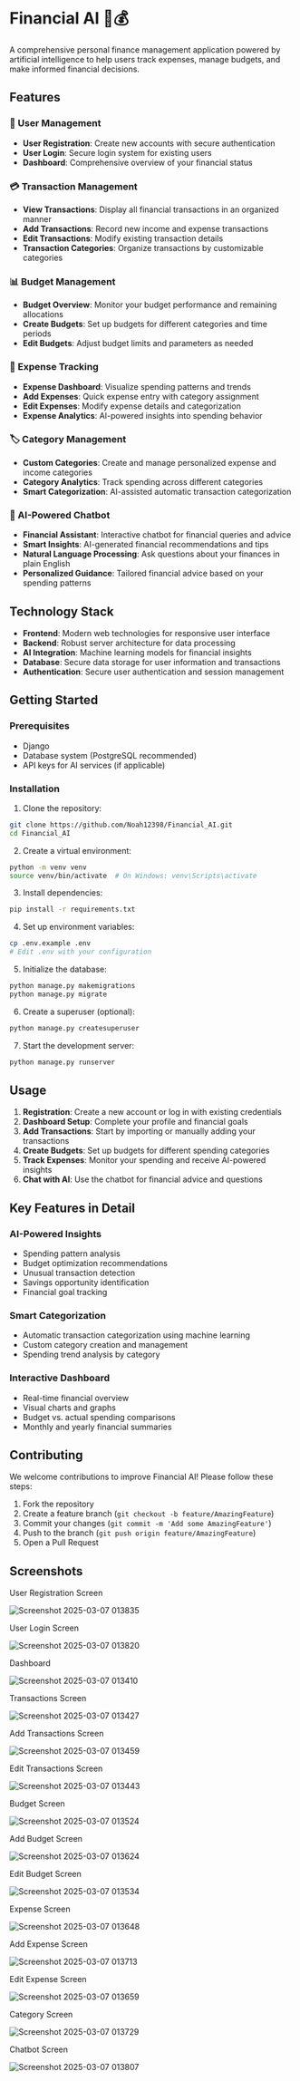 # Financial AI 🤖💰

A comprehensive personal finance management application powered by artificial intelligence to help users track expenses, manage budgets, and make informed financial decisions.

## Features

### 🔐 User Management
- **User Registration**: Create new accounts with secure authentication
- **User Login**: Secure login system for existing users
- **Dashboard**: Comprehensive overview of your financial status

### 💳 Transaction Management
- **View Transactions**: Display all financial transactions in an organized manner
- **Add Transactions**: Record new income and expense transactions
- **Edit Transactions**: Modify existing transaction details
- **Transaction Categories**: Organize transactions by customizable categories

### 📊 Budget Management
- **Budget Overview**: Monitor your budget performance and remaining allocations
- **Create Budgets**: Set up budgets for different categories and time periods
- **Edit Budgets**: Adjust budget limits and parameters as needed

### 💸 Expense Tracking
- **Expense Dashboard**: Visualize spending patterns and trends
- **Add Expenses**: Quick expense entry with category assignment
- **Edit Expenses**: Modify expense details and categorization
- **Expense Analytics**: AI-powered insights into spending behavior

### 🏷️ Category Management
- **Custom Categories**: Create and manage personalized expense and income categories
- **Category Analytics**: Track spending across different categories
- **Smart Categorization**: AI-assisted automatic transaction categorization

### 🤖 AI-Powered Chatbot
- **Financial Assistant**: Interactive chatbot for financial queries and advice
- **Smart Insights**: AI-generated financial recommendations and tips
- **Natural Language Processing**: Ask questions about your finances in plain English
- **Personalized Guidance**: Tailored financial advice based on your spending patterns

## Technology Stack

- **Frontend**: Modern web technologies for responsive user interface
- **Backend**: Robust server architecture for data processing
- **AI Integration**: Machine learning models for financial insights
- **Database**: Secure data storage for user information and transactions
- **Authentication**: Secure user authentication and session management

## Getting Started

### Prerequisites
- Django
- Database system (PostgreSQL recommended)
- API keys for AI services (if applicable)

### Installation

1. Clone the repository:
```bash
git clone https://github.com/Noah12398/Financial_AI.git
cd Financial_AI
```

2. Create a virtual environment:
```bash
python -m venv venv
source venv/bin/activate  # On Windows: venv\Scripts\activate
```

3. Install dependencies:
```bash
pip install -r requirements.txt
```

4. Set up environment variables:
```bash
cp .env.example .env
# Edit .env with your configuration
```

5. Initialize the database:
```bash
python manage.py makemigrations
python manage.py migrate
```

6. Create a superuser (optional):
```bash
python manage.py createsuperuser
```

7. Start the development server:
```bash
python manage.py runserver
```

## Usage

1. **Registration**: Create a new account or log in with existing credentials
2. **Dashboard Setup**: Complete your profile and financial goals
3. **Add Transactions**: Start by importing or manually adding your transactions
4. **Create Budgets**: Set up budgets for different spending categories
5. **Track Expenses**: Monitor your spending and receive AI-powered insights
6. **Chat with AI**: Use the chatbot for financial advice and questions

## Key Features in Detail

### AI-Powered Insights
- Spending pattern analysis
- Budget optimization recommendations
- Unusual transaction detection
- Savings opportunity identification
- Financial goal tracking

### Smart Categorization
- Automatic transaction categorization using machine learning
- Custom category creation and management
- Spending trend analysis by category

### Interactive Dashboard
- Real-time financial overview
- Visual charts and graphs
- Budget vs. actual spending comparisons
- Monthly and yearly financial summaries

## Contributing

We welcome contributions to improve Financial AI! Please follow these steps:

1. Fork the repository
2. Create a feature branch (`git checkout -b feature/AmazingFeature`)
3. Commit your changes (`git commit -m 'Add some AmazingFeature'`)
4. Push to the branch (`git push origin feature/AmazingFeature`)
5. Open a Pull Request

## Screenshots

User Registration Screen

![Screenshot 2025-03-07 013835](https://github.com/user-attachments/assets/5cc144f7-23fd-482c-983c-f8334f2f12b5)

User Login Screen

![Screenshot 2025-03-07 013820](https://github.com/user-attachments/assets/c98056bc-785f-440e-8263-681f86099c9e)

Dashboard

![Screenshot 2025-03-07 013410](https://github.com/user-attachments/assets/c4b3bea1-3a95-42ed-8268-523de0324272)

Transactions Screen

![Screenshot 2025-03-07 013427](https://github.com/user-attachments/assets/f354d37d-c679-4351-8646-b34edb55920e)

Add Transactions Screen

![Screenshot 2025-03-07 013459](https://github.com/user-attachments/assets/077b3cf8-c108-4710-84fc-02c3c56dd599)

Edit Transactions Screen

![Screenshot 2025-03-07 013443](https://github.com/user-attachments/assets/6b04c0c5-3073-4f28-9a26-29cd72785aa2)

Budget Screen

![Screenshot 2025-03-07 013524](https://github.com/user-attachments/assets/7a20d53b-219c-4fcd-86a3-b07f3ae9b2f3)

Add Budget Screen

![Screenshot 2025-03-07 013624](https://github.com/user-attachments/assets/aa018eff-635e-4f67-9319-1039f4982a73)

Edit Budget Screen

![Screenshot 2025-03-07 013534](https://github.com/user-attachments/assets/78d87c79-423a-4854-9e41-1aa92fb739fd)

Expense Screen

![Screenshot 2025-03-07 013648](https://github.com/user-attachments/assets/ffcde6b6-801c-43cd-b628-2b3b50a98066)

Add Expense Screen

![Screenshot 2025-03-07 013713](https://github.com/user-attachments/assets/8a17ad71-1bad-465a-a9e7-e74887f85c3b)

Edit Expense Screen

![Screenshot 2025-03-07 013659](https://github.com/user-attachments/assets/98fe77dd-bd2f-4dbc-91f3-e4ef8d5b5814)

Category Screen

![Screenshot 2025-03-07 013729](https://github.com/user-attachments/assets/60b16e37-355b-47ff-bfca-43a1545f8437)

Chatbot Screen

![Screenshot 2025-03-07 013807](https://github.com/user-attachments/assets/8216d782-4bc1-485c-b516-b2aa4ca4b737)

